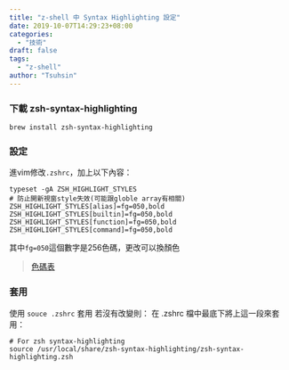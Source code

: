 ```yaml
---
title: "z-shell 中 Syntax Highlighting 設定"
date: 2019-10-07T14:29:23+08:00
categories:
  - "技術"
draft: false
tags:
  - "z-shell"
author: "Tsuhsin"
---
```

### 下載 zsh-syntax-highlighting
```
brew install zsh-syntax-highlighting
```
### 設定
進vim修改`.zshrc`，加上以下內容：
```
typeset -gA ZSH_HIGHLIGHT_STYLES
# 防止開新視窗style失效(可能跟globle array有相關)
ZSH_HIGHLIGHT_STYLES[alias]=fg=050,bold
ZSH_HIGHLIGHT_STYLES[builtin]=fg=050,bold
ZSH_HIGHLIGHT_STYLES[function]=fg=050,bold
ZSH_HIGHLIGHT_STYLES[command]=fg=050,bold
```
其中`fg=050`這個數字是256色碼，更改可以換顏色
> [色碼表](https://upload.wikimedia.org/wikipedia/commons/1/15/Xterm_256color_chart.svg)

### 套用
使用 `souce .zshrc` 套用
若沒有改變則：
在 .zshrc 檔中最底下將上這一段來套用：
```
# For zsh syntax-highlighting
source /usr/local/share/zsh-syntax-highlighting/zsh-syntax-highlighting.zsh
```
